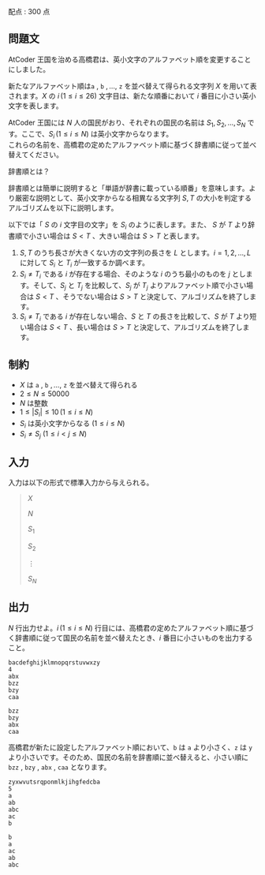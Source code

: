 配点 : $300$ 点

## 問題文

AtCoder 王国を治める高橋君は、英小文字のアルファベット順を変更することにしました。

新たなアルファベット順は`a` $,$ `b` $, \ldots,$ `z` を並べ替えて得られる文字列 $X$ を用いて表されます。$X$ の $i \, (1 \leq i \leq 26)$ 文字目は、新たな順番において $i$ 番目に小さい英小文字を表します。

AtCoder 王国には $N$ 人の国民がおり、それぞれの国民の名前は $S_1, S_2, \dots, S_N$ です。ここで、$S_i \, (1 \leq i \leq N)$ は英小文字からなります。<br>
これらの名前を、高橋君の定めたアルファベット順に基づく辞書順に従って並べ替えてください。

辞書順とは？

辞書順とは簡単に説明すると「単語が辞書に載っている順番」を意味します。より厳密な説明として、英小文字からなる相異なる文字列 $S, T$ の大小を判定するアルゴリズムを以下に説明します。

以下では「 $S$ の $i$ 文字目の文字」を $S_i$ のように表します。また、 $S$ が $T$ より辞書順で小さい場合は $S \lt T$ 、大きい場合は $S \gt T$ と表します。

1. $S, T$ のうち長さが大きくない方の文字列の長さを $L$ とします。$i=1,2,\dots,L$ に対して $S_i$ と $T_i$ が一致するか調べます。
2. $S_i \neq T_i$ である $i$ が存在する場合、そのような $i$ のうち最小のものを $j$ とします。そして、$S_j$ と $T_j$ を比較して、$S_j$ が $T_j$ よりアルファベット順で小さい場合は $S \lt T$ 、そうでない場合は $S \gt T$ と決定して、アルゴリズムを終了します。
3. $S_i \neq T_i$ である $i$ が存在しない場合、$S$ と $T$ の長さを比較して、$S$ が $T$ より短い場合は $S \lt T$ 、長い場合は $S \gt T$ と決定して、アルゴリズムを終了します。

## 制約

- $X$ は `a` $,$ `b` $, \ldots,$ `z` を並べ替えて得られる
- $2 \leq N \leq 50000$
- $N$ は整数
- $1 \leq |S_i| \leq 10 \, (1 \leq i \leq N)$
- $S_i$ は英小文字からなる $(1 \leq i \leq N)$
- $S_i \neq S_j$ $(1 \leq i \lt j \leq N)$

## 入力

入力は以下の形式で標準入力から与えられる。

> $X$
> 
> $N$
> 
> $S_1$
> 
> $S_2$
> 
> $\vdots$
> 
> $S_N$

## 出力

$N$ 行出力せよ。$i \, (1 \leq i \leq N)$ 行目には、高橋君の定めたアルファベット順に基づく辞書順に従って国民の名前を並べ替えたとき、$i$ 番目に小さいものを出力すること。

```input1
bacdefghijklmnopqrstuvwxzy
4
abx
bzz
bzy
caa
```

```output1
bzz
bzy
abx
caa
```

高橋君が新たに設定したアルファベット順において、`b` は `a` より小さく、`z` は `y` より小さいです。そのため、国民の名前を辞書順に並べ替えると、小さい順に `bzz` $,$ `bzy` $,$ `abx` $,$ `caa` となります。

```input2
zyxwvutsrqponmlkjihgfedcba
5
a
ab
abc
ac
b
```

```output2
b
a
ac
ab
abc
```
